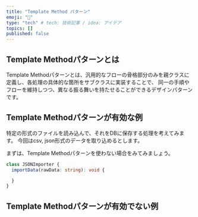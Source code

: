 ```yaml
---
title: "Template Method パターン"
emoji: "📝"
type: "tech" # tech: 技術記事 / idea: アイデア
topics: []
published: false
---
```


## Template Methodパターンとは

Template Methodパターンとは、汎用的なフローの骨格部分のみを親クラスに定義し、各処理の具体的な箇所をサブクラスに実装することで、
同一の手順やフローを維持しつつ、異なる振る舞いを持たせることができるデザインパターンです。

## Template Methodパターンが有効な例

特定の形式のファイルを読み込んで、それをDBに保存する処理を考えてみます。
今回はcsv, json形式のデータを取り込めるとします。

まずは、Template Methodパターンを使わない場合をみてみましょう。
```TypeScript
class JSONImporter {
  importData(rawData: string): void {

  }
}
```


## Template Methodパターンが有効でない例


